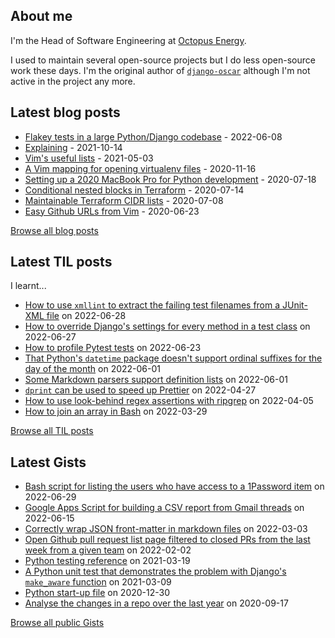 ## About me
I'm the Head of Software Engineering at [Octopus Energy](https://octopus.energy/).

I used to maintain several open-source projects but I do less open-source work these days. I'm the original author of [`django-oscar`](https://github.com/django-oscar/django-oscar) although I'm not active in the project any more. 
## Latest blog posts
- [Flakey tests in a large Python/Django codebase](https://codeinthehole.com/news/oe-tech-flakey-tests/) - 2022-06-08
- [Explaining](https://codeinthehole.com/tips/explaining/) - 2021-10-14
- [Vim's useful lists](https://codeinthehole.com/tips/vim-lists/) - 2021-05-03
- [A Vim mapping for opening virtualenv files](https://codeinthehole.com/tips/a-vim-mapping-for-opening-virtualenv-files/) - 2020-11-16
- [Setting up a 2020 MacBook Pro for Python development](https://codeinthehole.com/guides/settings-up-a-2020-macbook-for-python-development/) - 2020-07-18
- [Conditional nested blocks in Terraform](https://codeinthehole.com/tips/conditional-nested-blocks-in-terraform/) - 2020-07-14
- [Maintainable Terraform CIDR lists](https://codeinthehole.com/tips/terraform-cidrs/) - 2020-07-08
- [Easy Github URLs from Vim](https://codeinthehole.com/tips/easy-github-urls-from-vim/) - 2020-06-23

[Browse all blog posts](https://codeinthehole.com/writing/)
## Latest TIL posts
I learnt...
- [How to use `xmllint` to extract the failing test filenames from a JUnit-XML file](https://til.codeinthehole.com/posts/how-to-use-xmllint-to-extract-the-failing-test-filenames-from-a-junitxml-file/) on 2022-06-28
- [How to override Django's settings for every method in a test class](https://til.codeinthehole.com/posts/how-to-override-django-settings-for-every-method-in-a-test-class/) on 2022-06-27
- [How to profile Pytest tests](https://til.codeinthehole.com/posts/how-to-profile-pytest-tests/) on 2022-06-23
- [That Python's `datetime` package doesn't support ordinal suffixes for the day of the month](https://til.codeinthehole.com/posts/that-pythons-datetime-package-doesnt-support-ordinal-suffixes-for-the-day-of-the-month/) on 2022-06-01
- [Some Markdown parsers support definition lists](https://til.codeinthehole.com/posts/some-markdown-parsers-support-definition-lists/) on 2022-06-01
- [`dprint` can be used to speed up Prettier](https://til.codeinthehole.com/posts/dprint-can-be-used-to-speed-up-prettier/) on 2022-04-27
- [How to use look-behind regex assertions with ripgrep](https://til.codeinthehole.com/posts/how-to-use-lookbehind-regex-assertions-with-ripgrep/) on 2022-04-05
- [How to join an array in Bash](https://til.codeinthehole.com/posts/how-to-join-an-array-in-bash/) on 2022-03-29

[Browse all TIL posts](https://til.codeinthehole.com)
## Latest Gists
- [Bash script for listing the users who have access to a 1Password item](https://gist.github.com/codeinthehole/d6b35b56ad17d9f165f86d102caf0cd7) on 2022-06-29
- [Google Apps Script for building a CSV report from Gmail threads](https://gist.github.com/codeinthehole/488f3cb403c55ff62f51526ae252b8e8) on 2022-06-15
- [Correctly wrap JSON front-matter in markdown files](https://gist.github.com/codeinthehole/7aa7c4100a7af8ec61bed3130171a97d) on 2022-03-03
- [Open Github pull request list page filtered to closed PRs from the last week from a given team](https://gist.github.com/codeinthehole/302d4c42c782c8ef212d6e8295af73c1) on 2022-02-02
- [Python testing reference](https://gist.github.com/codeinthehole/9193c53f16371ec38cebc97aa1abf987) on 2021-03-19
- [A Python unit test that demonstrates the problem with Django's `make_aware` function](https://gist.github.com/codeinthehole/1ac10da7874033406f25f86df07b88ff) on 2021-03-09
- [Python start-up file](https://gist.github.com/codeinthehole/caafd18ecf215b8113ffea167c78dc28) on 2020-12-30
- [Analyse the changes in a repo over the last year](https://gist.github.com/codeinthehole/0fff5ec1dfb29f7085d7a2d6d3feca05) on 2020-09-17

[Browse all public Gists](https://gist.github.com/codeinthehole)
